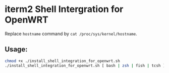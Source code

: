 # iterm2 Shell Intergration for OpenWRT

Replace `hostname` command by `cat /proc/sys/kernel/hostname`.

## Usage:

```bash
chmod +x ./install_shell_integration_for_openwrt.sh
./install_shell_integration_for_openwrt.sh [ bash | zsh | fish | tcsh ]
```